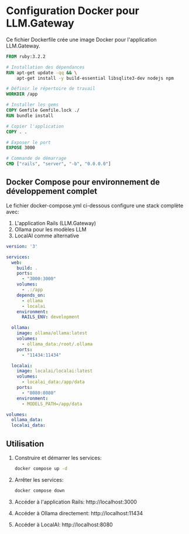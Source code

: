# Configuration Docker pour LLM.Gateway

Ce fichier Dockerfile crée une image Docker pour l'application LLM.Gateway.

```Dockerfile
FROM ruby:3.2.2

# Installation des dépendances
RUN apt-get update -qq && \
    apt-get install -y build-essential libsqlite3-dev nodejs npm

# Définir le répertoire de travail
WORKDIR /app

# Installer les gems
COPY Gemfile Gemfile.lock ./
RUN bundle install

# Copier l'application
COPY . .

# Exposer le port
EXPOSE 3000

# Commande de démarrage
CMD ["rails", "server", "-b", "0.0.0.0"]
```

## Docker Compose pour environnement de développement complet

Le fichier docker-compose.yml ci-dessous configure une stack complète avec:

1. L'application Rails (LLM.Gateway)
2. Ollama pour les modèles LLM
3. LocalAI comme alternative

```yaml
version: '3'

services:
  web:
    build: .
    ports:
      - "3000:3000"
    volumes:
      - .:/app
    depends_on:
      - ollama
      - localai
    environment:
      RAILS_ENV: development

  ollama:
    image: ollama/ollama:latest
    volumes:
      - ollama_data:/root/.ollama
    ports:
      - "11434:11434"

  localai:
    image: localai/localai:latest
    volumes:
      - localai_data:/app/data
    ports:
      - "8080:8080"
    environment:
      - MODELS_PATH=/app/data

volumes:
  ollama_data:
  localai_data:
```

## Utilisation

1. Construire et démarrer les services:
   ```bash
   docker compose up -d
   ```

2. Arrêter les services:
   ```bash
   docker compose down
   ```

3. Accéder à l'application Rails:
   http://localhost:3000

4. Accéder à Ollama directement:
   http://localhost:11434

5. Accéder à LocalAI:
   http://localhost:8080
